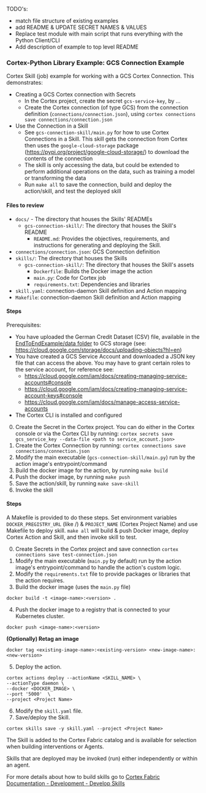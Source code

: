 TODO's:
- match file structure of existing examples
- add README & UPDATE SECRET NAMES & VALUES
- Replace test module with main script that runs everything with the Python Client/CLI
- Add description of example to top level README

### Cortex-Python Library Example: GCS Connection Example

Cortex Skill (job) example for working with a GCS Cortex Connection. This demonstrates:
* Creating a GCS Cortex connection with Secrets
	- In the Cortex project, create the secret `gcs-service-key`, by ...
	- Create the Cortex connection (of type GCS) from the connection definition (`connections/connection.json`), using
	`cortex connections save connections/connection.json`
* Use the Connection in a Skill
	- See `gcs-connection-skill/main.py` for how to use Cortex Connections in a Skill. This skill gets the connection from Cortex then uses the `google-cloud-storage` package (https://pypi.org/project/google-cloud-storage/) to download the contents of the connection
	- The skill is only accessing the data, but could be extended to perform additional operations on the data, such as training a model or transforming the data
	- Run `make all` to save the connection, build and deploy the action/skill, and test the deployed skill

#### Files to review
- `docs/` - The directory that houses the Skills' READMEs
  - `gcs-connection-skill/`: The directory that houses the Skill's README
    - `README.md`: Provides the objectives, requirements, and instructions for generating and deploying the Skill.
- `connections/connection.json`: GCS Connection definition
- `skills/`: The directory that houses the Skills
  - `gcs-connection-skill/`: The directory that houses the Skill's assets
	- `Dockerfile`: Builds the Docker image the action
	- `main.py`: Code for Cortex job
	- `requirements.txt`: Dependencies and libraries
- `skill.yaml`: connection-daemon Skill definition and Action mapping
- `Makefile`: connection-daemon Skill definition and Action mapping

#### Steps

Prerequisites:
* You have uploaded the German Credit Dataset (CSV) file, available in the [EndToEndExample/data folder](../EndToEndExample/data/german_credit_eval.csv) to GCS storage (see: https://cloud.google.com/storage/docs/uploading-objects?hl=en)
* You have created a GCS Service Account and downloaded a JSON key file that can access the above. You may have to grant certain roles to the service account, for reference see:
	- https://cloud.google.com/iam/docs/creating-managing-service-accounts#console
	- https://cloud.google.com/iam/docs/creating-managing-service-account-keys#console
	- https://cloud.google.com/iam/docs/manage-access-service-accounts
* The Cortex CLI is installed and configured

0. Create the Secret in the Cortex project. You can do either in the Cortex console or via the Cortex CLI by running: `cortex secrets save gcs_service_key --data-file <path to service_account.json>`
1. Create the Cortex Connection by running: `cortex connections save connections/connection.json`
2. Modify the main executable (`gcs-connection-skill/main.py`) run by the action image's entrypoint/command
3. Build the docker image for the action, by running `make build`
4. Push the docker image, by running `make push`
5. Save the action/skill, by running `make save-skill`
6. Invoke the skill

#### Steps

A Makefile is provided to do these steps. Set environment variables `DOCKER_PREGISTRY_URL` (like <docker-registry-url>/<namespace-org>) & `PROJECT_NAME` (Cortex Project Name) and use Makefile to deploy skill.
`make all` will build & push Docker image, deploy Cortex Action and Skill, and then invoke skill to test.

0. Create Secrets in the Cortex project and save connection `cortex connections save test-connection.json`
1. Modify the main executable (`main.py` by default) run by the action image's entrypoint/command to handle the action's custom logic.
2. Modify the `requirements.txt` file to provide packages or libraries that the action requires.
3. Build the docker image (uses the `main.py` file)
  ```
  docker build -t <image-name>:<version> .
  ```
4. Push the docker image to a registry that is connected to your Kubernetes cluster.
  ```
  docker push <image-name>:<version>
  ```

  **(Optionally) Retag an image**
  ```
  docker tag <existing-image-name>:<existing-version> <new-image-name>:<new-version>
  ```
5. Deploy the action.
  ```
  cortex actions deploy --actionName <SKILL_NAME> \
  --actionType daemon \
  --docker <DOCKER_IMAGE> \
  --port '5000'  \
  --project <Project Name>
  ```
6. Modify the `skill.yaml` file.
7. Save/deploy the Skill.
  ```
  cortex skills save -y skill.yaml --project <Project Name>
  ```

   The Skill is added to the Cortex Fabric catalog and is available for selection when building interventions or Agents.

   Skills that are deployed may be invoked (run) either independently or within an agent.

For more details about how to build skills go to [Cortex Fabric Documentation - Development - Develop Skills](https://cognitivescale.github.io/cortex-fabric/docs/development/define-skills)
